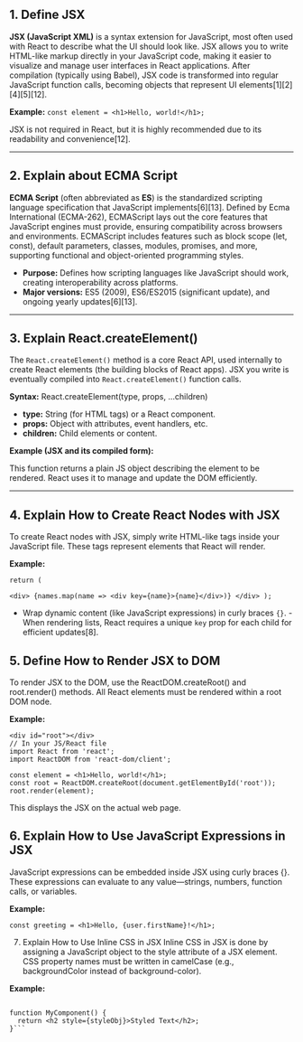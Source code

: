 
## 1. Define JSX

**JSX (JavaScript XML)** is a syntax extension for JavaScript, most often used with React to describe what the UI should look like. JSX allows you to write HTML-like markup directly in your JavaScript code, making it easier to visualize and manage user interfaces in React applications. After compilation (typically using Babel), JSX code is transformed into regular JavaScript function calls, becoming objects that represent UI elements[1][2][4][5][12].

**Example:**
```const element = <h1>Hello, world!</h1>;```

JSX is not required in React, but it is highly recommended due to its readability and convenience[12].

---

## 2. Explain about ECMA Script

**ECMA Script** (often abbreviated as **ES**) is the standardized scripting language specification that JavaScript implements[6][13]. Defined by Ecma International (ECMA-262), ECMAScript lays out the core features that JavaScript engines must provide, ensuring compatibility across browsers and environments. ECMAScript includes features such as block scope (let, const), default parameters, classes, modules, promises, and more, supporting functional and object-oriented programming styles.

- **Purpose:** Defines how scripting languages like JavaScript should work, creating interoperability across platforms.
- **Major versions:** ES5 (2009), ES6/ES2015 (significant update), and ongoing yearly updates[6][13].

---

## 3. Explain React.createElement()

The `React.createElement()` method is a core React API, used internally to create React elements (the building blocks of React apps). JSX you write is eventually compiled into `React.createElement()` function calls.

**Syntax:**
React.createElement(type, props, ...children)

- **type:** String (for HTML tags) or a React component.
- **props:** Object with attributes, event handlers, etc.
- **children:** Child elements or content.

**Example (JSX and its compiled form):**

This function returns a plain JS object describing the element to be rendered. React uses it to manage and update the DOM efficiently.

---

## 4. Explain How to Create React Nodes with JSX

To create React nodes with JSX, simply write HTML-like tags inside your JavaScript file. These tags represent elements that React will render.

**Example:**
```const names = ["Alice", "Bob", "Charlie"];
return (

<div> {names.map(name => <div key={name}>{name}</div>)} </div> );
```
 - Wrap dynamic content (like JavaScript expressions) in curly braces `{}`. - When rendering lists, React requires a unique `key` prop for each child for efficient updates[8].

## 5. Define How to Render JSX to DOM
To render JSX to the DOM, use the ReactDOM.createRoot() and root.render() methods. All React elements must be rendered within a root DOM node.

**Example:**
```<!-- In your HTML file -->
<div id="root"></div>
// In your JS/React file
import React from 'react';
import ReactDOM from 'react-dom/client';

const element = <h1>Hello, world!</h1>;
const root = ReactDOM.createRoot(document.getElementById('root'));
root.render(element);
```
This displays the JSX on the actual web page.

## 6. Explain How to Use JavaScript Expressions in JSX
JavaScript expressions can be embedded inside JSX using curly braces {}. These expressions can evaluate to any value—strings, numbers, function calls, or variables.

**Example:**
```const user = { firstName: "Jane", lastName: "Doe" };
const greeting = <h1>Hello, {user.firstName}!</h1>;
```
7. Explain How to Use Inline CSS in JSX
Inline CSS in JSX is done by assigning a JavaScript object to the style attribute of a JSX element. CSS property names must be written in camelCase (e.g., backgroundColor instead of background-color).

**Example:**
```const styleObj = { color: "red", fontSize: "18px" };

function MyComponent() {
  return <h2 style={styleObj}>Styled Text</h2>;
}```
